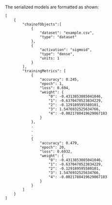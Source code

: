 The serialized models are formatted as shown:
            

    [
        {
            "chainofObjects":[
                {
                    "dataset": "example.csv",
                    "type": "dataset"
                },
                {
                    "activation": "sigmoid",
                    "type": "dense",
                    "units: 1
                }
            ],
            "trainingMetrics": [
                {
                    "accuracy": 0.245,
                    "epoch": 1,
                    "loss": 0.694,
                    "weight": {
                        "0": -0.4313853085041046,
                        "1": -0.6370470523834229,
                        "2": -0.129189595580101,
                        "3": 1.5476932525634766,
                        "4": -0.0021780419629067183
                    }
                },
                .
                .
                .
                {
                    "accuracy": 0.479,
                    "epoch": 20,
                    "loss": 0.6932,
                    "weight": {
                        "0": -0.4313853085041046,
                        "1": -0.6370470523834229,
                        "2": -0.129189595580101,
                        "3": 1.5476932525634766,
                        "4": -0.0021780419629067183
                    }
                }
            ]
        }
    ]